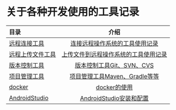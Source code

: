 # 关于各种开发使用的工具记录

| 目录                         |                             介绍                             |
|:---------------------------|:----------------------------------------------------------:|
| [远程连接工具](remoteConnection) |  [连接远程操作系统的工具使用记录](remoteConnection/remoteConnection.md)   |
| [远程上传文件工具](remoteUpload)   |     [上传文件到远程操作系统的工具使用记录](remoteUpload/remoteUpload.md)     |
| [版本控制工具](versionControl)   |   [版本控制工具Git、SVN、CVS](versionControl/versionControl.md)    |
| [项目管理工具](projectMannager)  | [项目管理工具Maven、Gradle等等](projectMannager/projectMannager.md) |
| [docker](docker)           |               [docker的使用](docker/docker.md)                |
| [AndroidStudio](AndroidStudio)           |           [AndroidStudio安装和配置](AndroidStudio/AndroidStudio.md)           |
